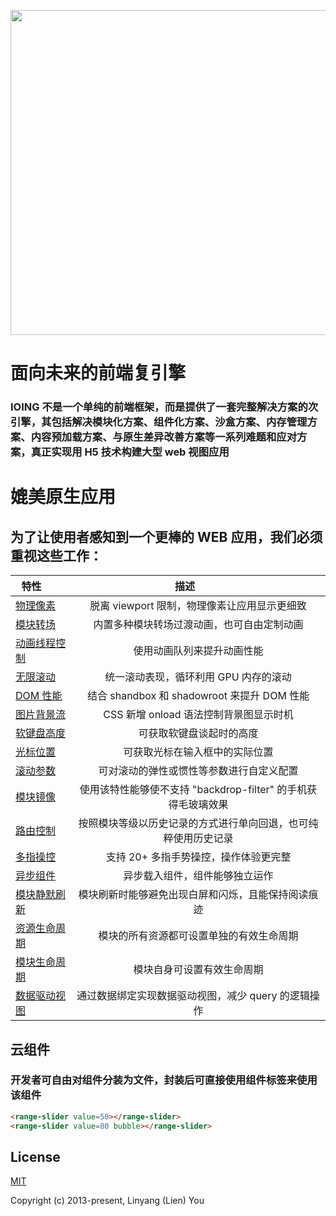 <p align="center"><a href="https://ioing.com" target="_blank"><img width="520"src="https://github.com/ioing/IOING/blob/master/frameworks/static/iopic.jpeg?raw=true"></a></p>



# 面向未来的前端复引擎

### IOING 不是一个单纯的前端框架，而是提供了一套完整解决方案的次引擎，其包括解决模块化方案、组件化方案、沙盒方案、内存管理方案、内容预加载方案、与原生差异改善方案等一系列难题和应对方案，真正实现用 H5 技术构建大型 web 视图应用

# 媲美原生应用

## 为了让使用者感知到一个更棒的 WEB 应用，我们必须重视这些工作：

| 特性        | 描述           |
| ------------- |:-------------:|
| [物理像素](http://www.ioing.com/#docs-css-units/section/pixel)      | 脱离 viewport 限制，物理像素让应用显示更细致 |
| [模块转场](http://www.ioing.com/#docs-module-config/section/sandbox) | 内置多种模块转场过渡动画，也可自由定制动画 |
| [动画线程控制]() | 使用动画队列来提升动画性能 |
| [无限滚动]() | 统一滚动表现，循环利用 GPU 内存的滚动 |
| [DOM 性能]() | 结合 shandbox 和 shadowroot 来提升 DOM 性能 |
| [图片背景流]() | CSS 新增 onload 语法控制背景图显示时机 |
| [软键盘高度]() | 可获取软键盘谈起时的高度 |
| [光标位置]() | 可获取光标在输入框中的实际位置 |
| [滚动参数]() | 可对滚动的弹性或惯性等参数进行自定义配置 |
| [模块镜像]() | 使用该特性能够使不支持 "backdrop-filter" 的手机获得毛玻璃效果 |
| [路由控制]() | 按照模块等级以历史记录的方式进行单向回退，也可纯粹使用历史记录 |
| [多指操控]() | 支持 20+ 多指手势操控，操作体验更完整 |
| [异步组件]() | 异步载入组件，组件能够独立运作 |
| [模块静默刷新]() | 模块刷新时能够避免出现白屏和闪烁，且能保持阅读痕迹 |
| [资源生命周期]() | 模块的所有资源都可设置单独的有效生命周期 |
| [模块生命周期]() | 模块自身可设置有效生命周期 |
| [数据驱动视图]() | 通过数据绑定实现数据驱动视图，减少 query 的逻辑操作 |


## 云组件

### 开发者可自由对组件分装为文件，封装后可直接使用组件标签来使用该组件

```html
<range-slider value=50></range-slider>
<range-slider value=80 bubble></range-slider>
```

## License

[MIT](http://opensource.org/licenses/MIT)

Copyright (c) 2013-present, Linyang (Lien) You
